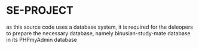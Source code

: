 # SE-PROJECT

as this source code uses a database system, it is required for the deleopers to prepare the necessary database, namely binusian-study-mate database in its PHPmyAdmin database
